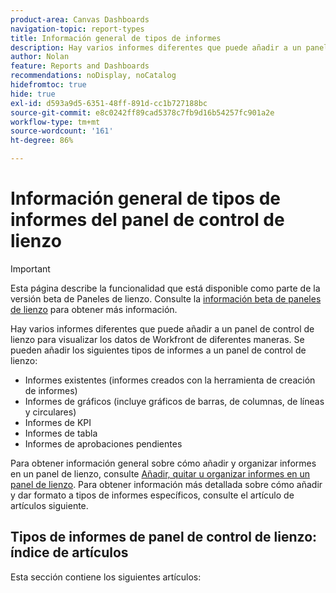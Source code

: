```yaml
---
product-area: Canvas Dashboards
navigation-topic: report-types
title: Información general de tipos de informes
description: Hay varios informes diferentes que puede añadir a un panel de control de lienzo para visualizar los datos de Workfront de diferentes maneras.
author: Nolan
feature: Reports and Dashboards
recommendations: noDisplay, noCatalog
hidefromtoc: true
hide: true
exl-id: d593a9d5-6351-48ff-891d-cc1b727188bc
source-git-commit: e8c0242ff89cad5378c7fb9d16b54257fc901a2e
workflow-type: tm+mt
source-wordcount: '161'
ht-degree: 86%

---
```


# Información general de tipos de informes del panel de control de lienzo

>[!IMPORTANT]
>
>Esta página describe la funcionalidad que está disponible como parte de la versión beta de Paneles de lienzo. Consulte la [información beta de paneles de lienzo](/help/quicksilver/product-announcements/betas/canvas-dashboards-beta/canvas-dashboards-beta-information.md) para obtener más información.

Hay varios informes diferentes que puede añadir a un panel de control de lienzo para visualizar los datos de Workfront de diferentes maneras. Se pueden añadir los siguientes tipos de informes a un panel de control de lienzo:

* Informes existentes (informes creados con la herramienta de creación de informes)
* Informes de gráficos (incluye gráficos de barras, de columnas, de líneas y circulares)
* Informes de KPI
* Informes de tabla
* Informes de aprobaciones pendientes

Para obtener información general sobre cómo añadir y organizar informes en un panel de lienzo, consulte [Añadir, quitar u organizar informes en un panel de lienzo](/help/quicksilver/reports-and-dashboards/canvas-dashboards/manage-canvas-dashboards/add-remove-arrange-reports.md). Para obtener información más detallada sobre cómo añadir y dar formato a tipos de informes específicos, consulte el artículo de artículos siguiente.

## Tipos de informes de panel de control de lienzo: índice de artículos

Esta sección contiene los siguientes artículos:

<!--* [Add an existing report to a Canvas Dashboard](/help/quicksilver/reports-and-dashboards/canvas-dashboards/add-reports/add-existing-report.md)
* [Build a KPI report in a Canvas Dashboard](/help/quicksilver/reports-and-dashboards/canvas-dashboards/report-types/build-kpi-report.md)
* [Build a chart report in a Canvas Dashboard](/help/quicksilver/reports-and-dashboards/canvas-dashboards/report-types/build-chart-report.md)
* [Build a table report in a Canvas Dashboard](/help/quicksilver/reports-and-dashboards/canvas-dashboards/report-types/build-table-report.md)
* [Add a pending approvals report to a Canvas Dashboard](/help/quicksilver/reports-and-dashboards/canvas-dashboards/report-types/add-pending-approvals-report.md)-->
